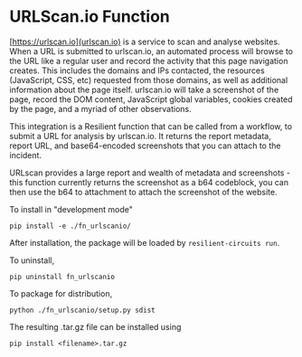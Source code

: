 # URLScan.io Function 

[https://urlscan.io](urlscan.io) is a service to scan and analyse websites. When a URL is submitted to urlscan.io, an automated process will browse to the URL like a regular user and record the activity that this page navigation creates. This includes the domains and IPs contacted, the resources (JavaScript, CSS, etc) requested from those domains, as well as additional information about the page itself. urlscan.io will take a screenshot of the page, record the DOM content, JavaScript global variables, cookies created by the page, and a myriad of other observations.

This integration is a Resilient function that can be called from a workflow, to submit a URL for analysis by urlscan.io.  It returns the report metadata, report URL, and base64-encoded screenshots that you can attach to the incident.

URLscan provides a large report and wealth of metadata and screenshots - this function currently returns the screenshot as a b64 codeblock, you can then use the b64 to attachment to attach the screenshot of the website.


To install in "development mode"

    pip install -e ./fn_urlscanio/

After installation, the package will be loaded by `resilient-circuits run`.


To uninstall,

    pip uninstall fn_urlscanio


To package for distribution,

    python ./fn_urlscanio/setup.py sdist

The resulting .tar.gz file can be installed using

    pip install <filename>.tar.gz

